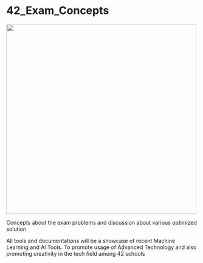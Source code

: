 # 42_Exam_Concepts

<img src="https://user-images.githubusercontent.com/66947064/214869421-519e165c-2f62-4f0b-abdc-ddb0a22e42b2.png" width="500" height="500">


Concepts about the exam problems and discussion about various optimized solution

All tools and documentations will be a showcase of recent Machine Learning and AI Tools. To promote usage of Advanced Technology and also promoting creativity in the tech field among 42 schools



